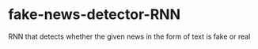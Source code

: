 # fake-news-detector-RNN
RNN that detects whether the given news in the form of text is fake or real

